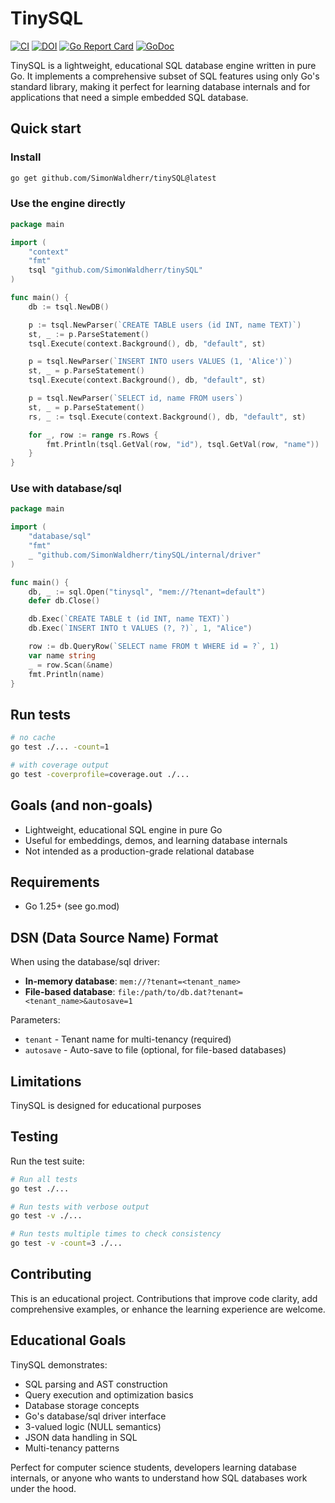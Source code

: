 # TinySQL

[![CI](https://github.com/SimonWaldherr/tinySQL/actions/workflows/ci.yml/badge.svg)](https://github.com/SimonWaldherr/tinySQL/actions/workflows/ci.yml)
[![DOI](https://zenodo.org/badge/1065449861.svg)](https://doi.org/10.5281/zenodo.17216339)
[![Go Report Card](https://goreportcard.com/badge/github.com/SimonWaldherr/tinySQL)](https://goreportcard.com/report/github.com/SimonWaldherr/tinySQL)
[![GoDoc](https://godoc.org/github.com/SimonWaldherr/tinySQL?status.svg)](https://godoc.org/github.com/SimonWaldherr/tinySQL)

TinySQL is a lightweight, educational SQL database engine written in pure Go. It implements a comprehensive subset of SQL features using only Go's standard library, making it perfect for learning database internals and for applications that need a simple embedded SQL database.

## Quick start

### Install

```bash
go get github.com/SimonWaldherr/tinySQL@latest
```

### Use the engine directly

```go
package main

import (
    "context"
    "fmt"
    tsql "github.com/SimonWaldherr/tinySQL"
)

func main() {
    db := tsql.NewDB()

    p := tsql.NewParser(`CREATE TABLE users (id INT, name TEXT)`)
    st, _ := p.ParseStatement()
    tsql.Execute(context.Background(), db, "default", st)

    p = tsql.NewParser(`INSERT INTO users VALUES (1, 'Alice')`)
    st, _ = p.ParseStatement()
    tsql.Execute(context.Background(), db, "default", st)

    p = tsql.NewParser(`SELECT id, name FROM users`)
    st, _ = p.ParseStatement()
    rs, _ := tsql.Execute(context.Background(), db, "default", st)

    for _, row := range rs.Rows {
        fmt.Println(tsql.GetVal(row, "id"), tsql.GetVal(row, "name"))
    }
}
```

### Use with database/sql

```go
package main

import (
    "database/sql"
    "fmt"
    _ "github.com/SimonWaldherr/tinySQL/internal/driver"
)

func main() {
    db, _ := sql.Open("tinysql", "mem://?tenant=default")
    defer db.Close()

    db.Exec(`CREATE TABLE t (id INT, name TEXT)`)
    db.Exec(`INSERT INTO t VALUES (?, ?)`, 1, "Alice")

    row := db.QueryRow(`SELECT name FROM t WHERE id = ?`, 1)
    var name string
    _ = row.Scan(&name)
    fmt.Println(name)
}
```

## Run tests

```bash
# no cache
go test ./... -count=1

# with coverage output
go test -coverprofile=coverage.out ./...
```

## Goals (and non-goals)

- Lightweight, educational SQL engine in pure Go
- Useful for embeddings, demos, and learning database internals
- Not intended as a production-grade relational database

## Requirements

- Go 1.25+ (see go.mod)

## DSN (Data Source Name) Format

When using the database/sql driver:

- **In-memory database**: `mem://?tenant=<tenant_name>`
- **File-based database**: `file:/path/to/db.dat?tenant=<tenant_name>&autosave=1`

Parameters:
- `tenant` - Tenant name for multi-tenancy (required)
- `autosave` - Auto-save to file (optional, for file-based databases)

## Limitations

TinySQL is designed for educational purposes 

## Testing

Run the test suite:

```bash
# Run all tests
go test ./...

# Run tests with verbose output
go test -v ./...

# Run tests multiple times to check consistency
go test -v -count=3 ./...
```

## Contributing

This is an educational project. Contributions that improve code clarity, add comprehensive examples, or enhance the learning experience are welcome.

## Educational Goals

TinySQL demonstrates:

- SQL parsing and AST construction
- Query execution and optimization basics
- Database storage concepts
- Go's database/sql driver interface
- 3-valued logic (NULL semantics)
- JSON data handling in SQL
- Multi-tenancy patterns

Perfect for computer science students, developers learning database internals, or anyone who wants to understand how SQL databases work under the hood.
